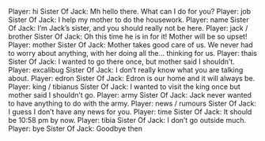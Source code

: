 Player: hi
Sister Of Jack: Mh hello there. What can I do for you?
Player: job
Sister Of Jack: I help my mother to do the housework.
Player: name
Sister Of Jack: I’m Jack’s sister, and you should really not be here.
Player: jack / brother
Sister Of Jack: Oh this time he is in for it! Mother will be so upset!
Player: mother
Sister Of Jack: Mother takes good care of us. We never had to worry about anything, with her doing all the… thinking for us.
Player: thais
Sister Of Jack: I wanted to go there once, but mother said I shouldn’t.
Player: excalibug
Sister Of Jack: I don’t really know what you are talking about.
Player: edron
Sister Of Jack: Edron is our home and it will always be.
Player: king / tibianus
Sister Of Jack: I wanted to visit the king once but mother said I shouldn’t go.
Player: army
Sister Of Jack: Jack never wanted to have anything to do with the army.
Player: news / rumours
Sister Of Jack: I guess I don’t have any news for you.
Player: time
Sister Of Jack: It should be 10:58 pm by now.
Player: tibia
Sister Of Jack: I don’t go outside much.
Player: bye
Sister Of Jack: Goodbye then
